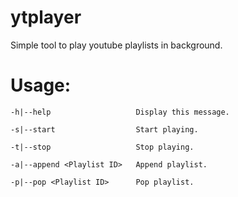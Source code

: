 # ytplayer

Simple tool to play youtube playlists in background.

# Usage:

    -h|--help			        Display this message.

    -s|--start			        Start playing.

    -t|--stop			        Stop playing.

    -a|--append <Playlist ID>	Append playlist.

    -p|--pop <Playlist ID>	    Pop playlist.
